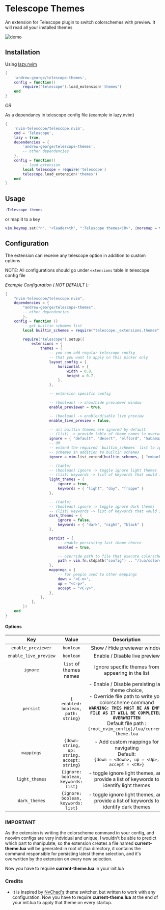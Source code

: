 # Telescope Themes

An extension for Telescope plugin to switch colorschemes with preview. It will read all your installed themes

![demo](assets/demo.png)

## Installation

Using [lazy.nvim](https://github.com/folke/lazy.nvim)

```lua
{
    'andrew-george/telescope-themes',
    config = function()
        require('telescope').load_extension('themes')
    end
}
```

_OR_

As a dependancy in telescope config file (example in lazy.nvim)

```lua
{
    'nvim-telescope/telescope.nvim',
    cmd = 'Telescope',
    lazy = true,
    dependencies = {
        'andrew-george/telescope-themes',
        -- other dependencies
    },
    config = function()
        -- load extension
        local telescope = require('telescope')
        telescope.load_extension('themes')
    end
}
```

## Usage

```lua
:Telescope themes
```

or map it to a key

```lua
vim.keymap.set("n", "<leader>th", ":Telescope themes<CR>", {noremap = true, silent = true, desc = "Theme Switcher"})
```

## Configuration

The extension can receive any telescope option in addition to custom options

NOTE: All configurations should go under `extensions` table in telescope config file

_Example Configuration ( NOT DEFAULT ):_

```lua
{
    "nvim-telescope/telescope.nvim",
    dependencies = {
        "andrew-george/telescope-themes",
        -- other dependencies
        },
    config = function ()
        -- get builtin schemes list
        local builtin_schemes = require("telescope._extensions.themes").builtin_schemes

        require("telescope").setup({
            extensions = {
                themes = {
                    -- you can add regular telescope config
                    -- that you want to apply on this picker only
                    layout_config = {
                        horizontal = {
                            width = 0.8,
                            height = 0.7,
                        },
                    },

                    -- extension specific config

                    -- (boolean) -> show/hide previewer window
                    enable_previewer = true,

                    -- (boolean) -> enable/disable live preview
                    enable_live_preview = false,

                    -- all builtin themes are ignored by default
                    -- (list) -> provide table of theme names to overwrite builtins list
                    ignore = { "default", "desert", "elflord", "habamax" },
                    -- OR
                    -- extend the required `builtin_schemes` list to ignore other
                    -- schemes in addition to builtin schemes
                    ignore = vim.list_extend(builtin_schemes, { "embark" }),

                    -- (table)
                    -- (boolean) ignore -> toggle ignore light themes
                    -- (list) keywords -> list of keywords that would identify as light theme
                    light_themes = {
                        ignore = true,
                        keywords = { "light", "day", "frappe" }
                    },

                    -- (table)
                    -- (boolean) ignore -> toggle ignore dark themes
                    -- (list) keywords -> list of keywords that would identify as dark theme
                    dark_themes = {
                        ignore = false,
                        keywords = { "dark", "night", "black" }
                    },

                    persist = {
                        -- enable persisting last theme choice
                        enabled = true,

                        -- override path to file that execute colorscheme command
                        path = vim.fn.stdpath("config") .. "/lua/colorscheme.lua"
                    },
                    mappings = {
                        -- for people used to other mappings
                        down = "<C-n>",
                        up = "<C-p>",
                        accept = "<C-y>",
                    },
                },
            },
        })
    end
}
```

#### Options

|          Key          |                    Value                     |                                                                                                                            Description                                                                                                                             |
| :-------------------: | :------------------------------------------: | :----------------------------------------------------------------------------------------------------------------------------------------------------------------------------------------------------------------------------------------------------------------: |
|  `enable_previewer`   |                  `boolean`                   |                                                                                                                    Show / Hide previewer window                                                                                                                    |
| `enable_live_preview` |                  `boolean`                   |                                                                                                                   Enable / Disable live preview                                                                                                                    |
|       `ignore`        |            `list` of themes names            |                                                                                                         Ignore specific themes from appearing in the list                                                                                                          |
|       `persist`       |     `{ enabled: boolean, path: string}`      | - Enable / Disable persisting last theme choice,<br> - Override file path to write your colorscheme command <br> **`WARNING: THIS MUST BE AN EMPTY FILE AS IT WILL BE COMPLETELY OVERWRITTEN`** <br>Default file path : `{root_nvim_config}/lua/current-theme.lua` |
|      `mappings`       | `{down: string, up: string, accept: string}` |                                                                                 - Add custom mappings for navigating <br>Default: <br>`{down = <Down>, up = <Up>, accept = <CR>}`                                                                                  |
|    `light_themes`     |     `{ignore: boolean, keywords: list}`      |                                                                                       - toggle ignore light themes, and provide a list of keywords to identify light themes                                                                                        |
|     `dark_themes`     |     `{ignore: boolean, keywords: list}`      |                                                                                        - toggle ignore light themes, and provide a list of keywords to identify dark themes                                                                                        |

### IMPORTANT

As the extension is writing the colorscheme command in your config, and neovim configs are very indvidual and unique, I wouldn't be able to predict which part to manipulate,
so the extension creates a file named **current-theme.lua** will be generated in root of /lua directory, it contains the command responsible for persisting latest theme selection, and it's overwritten by the extension on every new selection.

Now you have to require **current-theme.lua** in your init.lua

### Credits

- It is inspired by [NvChad's](https://github.com/NvChad/NvChad) theme switcher, but written to work with any configuration.
  Now you have to require **current-theme.lua** at the end of your init.lua to apply that theme on every startup.
